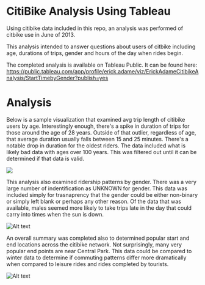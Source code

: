 # CitiBike Analysis Using Tableau

Using citibike data included in this repo, an analysis was performed of citbike use in June of 2013. 

This analysis intended to answer questions about users of citbike including age, durations of trips, gender and hours of the day when rides begin.

The completed analysis is available on Tableau Public. It can be found here:
https://public.tableau.com/app/profile/erick.adame/viz/ErickAdameCitibikeAnalysis/StartTimebyGender?publish=yes

# Analysis

Below is a sample visualization that examined avg trip length of citibike users by age. Interestingly enough, there's a spike in duration of trips for those around the age of 28 years. Outside of that outlier, regardless of age, that average duration usually falls between 15 and 25 minutes. There's a notable drop in duration for the oldest riders. The data included what is likely bad data with ages over 100 years. This was filtered out until it can be determined if that data is valid.

 <img src="/images/age_duation.png?raw=true">

This analysis also examined ridership patterns by gender. There was a very large number of indentification as UNKNOWN for gender. This data was included simply for trasnaprency that the gender could be either non-binary or simply left blank or perhaps any other reason. Of the data that was available, males seemed more likely to take trips late in the day that could carry into times when the sun is down. 

![Alt text](relative%20path/images/gender_patterns?raw=true "gender patterns")

An overall summary was completed also to determined popular start and end locations across the citibike network. Not surprisingly, many very popular end points are near Central Park. This data could be compared to winter data to determine if commuting patterns differ more dramatically when compared to leisure rides and rides completed by tourists.

![Alt text](relative%20path/images/station_patterns?raw=true "gender patterns")
